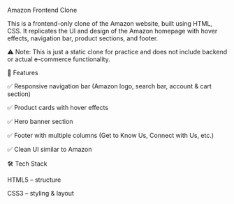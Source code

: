 Amazon Frontend Clone

This is a frontend-only clone of the Amazon website, built using HTML, CSS.
It replicates the UI and design of the Amazon homepage with hover effects, navigation bar, product sections, and footer.

⚠️ Note: This is just a static clone for practice and does not include backend or actual e-commerce functionality.

🚀 Features

✅ Responsive navigation bar (Amazon logo, search bar, account & cart section)

✅ Product cards with hover effects

✅ Hero banner section

✅ Footer with multiple columns (Get to Know Us, Connect with Us, etc.)

✅ Clean UI similar to Amazon

🛠️ Tech Stack

HTML5 – structure

CSS3 – styling & layout
